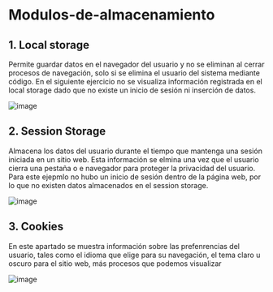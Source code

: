 # Modulos-de-almacenamiento

## 1. Local storage
Permite guardar datos en el navegador del usuario y no se eliminan al cerrar procesos de navegación, solo si se elimina el usuario del sistema mediante código. En el siguiente ejercicio no se visualiza información registrada en el local storage dado que no existe un inicio de sesión ni inserción de datos.

![image](https://github.com/user-attachments/assets/de5f0b05-8ec3-4bf6-9cde-1a0f0cb4e394)


## 2. Session Storage
Almacena los datos del usuario durante el tiempo que mantenga una sesión iniciada en un sitio web. Esta información se elmina una vez que el usuario cierra una pestaña o e navegador para proteger la privacidad del usuario. Para este ejepmlo no hubo un inicio de sesión dentro de la página web, por lo que no existen datos almacenados en el session storage.

![image](https://github.com/user-attachments/assets/06b5527a-f4d6-4f0f-9f98-9f2555272fac)



## 3. Cookies
En este apartado se muestra información sobre las prefenrencias del usuario, tales como el idioma que elige para su navegación, el tema claro u oscuro para el sitio web, más procesos que podemos visualizar

![image](https://github.com/user-attachments/assets/66eb474b-da7c-435d-bbfa-88e0dc2ad619)
